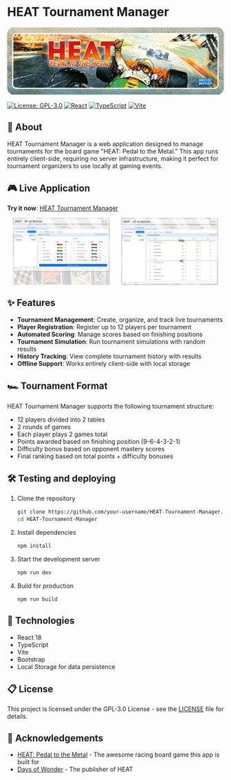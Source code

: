# HEAT Tournament Manager

![HEAT Board Game Banner](./src/assets/readme/heat_banner.jpg)

[![License: GPL-3.0](https://img.shields.io/badge/License-GPLv3-blue.svg)](https://www.gnu.org/licenses/gpl-3.0)
[![React](https://img.shields.io/badge/React-18-blue.svg)](https://reactjs.org/)
[![TypeScript](https://img.shields.io/badge/TypeScript-4.9-blue.svg)](https://www.typescriptlang.org/)
[![Vite](https://img.shields.io/badge/Vite-5.0-purple.svg)](https://vitejs.dev/)

## 🏁 About

HEAT Tournament Manager is a web application designed to manage tournaments for the board game "HEAT: Pedal to the Metal." This app runs entirely client-side, requiring no server infrastructure, making it perfect for tournament organizers to use locally at gaming events.

## 🎮 Live Application

**Try it now**: [HEAT Tournament Manager](https://your-username.github.io/HEAT-Tournament-Manager/)

<div style="display: flex; justify-content: space-around;">
  <img src="./src/assets/screenshots/tournament-manager-screenshot-1.png" alt="Screenshot 1" style="width: 45%; height: auto;" />
  <img src="./src/assets/screenshots/tournament-manager-screenshot-2.png" alt="Screenshot 2" style="width: 45%; height: auto;" />
</div>


## ✨ Features

- **Tournament Management**: Create, organize, and track live tournaments
- **Player Registration**: Register up to 12 players per tournament
- **Automated Scoring**: Manage scores based on finishing positions
- **Tournament Simulation**: Run tournament simulations with random results
- **History Tracking**: View complete tournament history with results
- **Offline Support**: Works entirely client-side with local storage

## 🏎️ Tournament Format

HEAT Tournament Manager supports the following tournament structure:
- 12 players divided into 2 tables
- 2 rounds of games
- Each player plays 2 games total
- Points awarded based on finishing position (9-6-4-3-2-1)
- Difficulty bonus based on opponent mastery scores
- Final ranking based on total points + difficulty bonuses

## 🛠️ Testing and deploying

1. Clone the repository
   ```bash
   git clone https://github.com/your-username/HEAT-Tournament-Manager.git
   cd HEAT-Tournament-Manager
   ```

2. Install dependencies
   ```bash
   npm install
   ```

3. Start the development server
   ```bash
   npm run dev
   ```

4. Build for production
   ```bash
   npm run build
   ```

## 🧰 Technologies

- React 18
- TypeScript
- Vite
- Bootstrap
- Local Storage for data persistence

## 📋 License

This project is licensed under the GPL-3.0 License - see the [LICENSE](LICENSE) file for details.


## 🙏 Acknowledgements

- [HEAT: Pedal to the Metal](https://boardgamegeek.com/boardgame/366013/heat-pedal-metal) - The awesome racing board game this app is built for
- [Days of Wonder](https://www.daysofwonder.com/) - The publisher of HEAT 